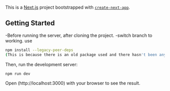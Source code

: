 This is a [Next.js](https://nextjs.org/) project bootstrapped with [`create-next-app`](https://github.com/vercel/next.js/tree/canary/packages/create-next-app).

## Getting Started
-Before running the server, after cloning the project.
-switch branch to working.
use
 ```bash
npm install --legacy-peer-deps 
(This is because there is an old package used and there hasn't been any form of update for it)
```
Then, run the development server:

```bash
npm run dev
```

Open (http://localhost:3000) with your browser to see the result.

